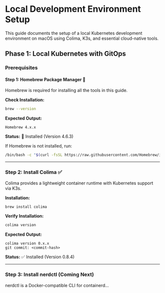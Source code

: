 # Local Development Environment Setup

This guide documents the setup of a local Kubernetes development environment on macOS using Colima, K3s, and essential cloud-native tools.

## Phase 1: Local Kubernetes with GitOps

### Prerequisites

#### Step 1: Homebrew Package Manager 

Homebrew is required for installing all the tools in this guide.

**Check Installation:**
```bash
brew --version
```

**Expected Output:**
```
Homebrew 4.x.x
```

**Status:**  Installed (Version 4.6.3)

If Homebrew is not installed, run:
```bash
/bin/bash -c "$(curl -fsSL https://raw.githubusercontent.com/Homebrew/install/HEAD/install.sh)"
```

---

### Step 2: Install Colima ✅

Colima provides a lightweight container runtime with Kubernetes support via K3s.

**Installation:**
```bash
brew install colima
```

**Verify Installation:**
```bash
colima version
```

**Expected Output:**
```
colima version 0.x.x
git commit: <commit-hash>
```

**Status:** ✅ Installed (Version 0.8.4)

---

### Step 3: Install nerdctl (Coming Next)

nerdctl is a Docker-compatible CLI for containerd...
